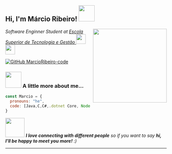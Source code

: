 <h2> Hi, I'm Márcio Ribeiro! <img src="https://media.giphy.com/media/mGcNjsfWAjY5AEZNw6/giphy.gif" width="50"></h2>
<img align='right' src="https://cdn-icons-png.flaticon.com/512/1995/1995485.png" width="230">
<p><em>Software Enginner Student at <a href="https://www.estg.ipp.pt">Escola Superior de Tecnologia e Gestão </a><img src="https://media.giphy.com/media/fYSnHlufseco8Fh93Z/giphy.gif" width="30"></br><img src="https://media.giphy.com/media/WUlplcMpOCEmTGBtBW/giphy.gif" width="30"> 
</em></p>


[![GitHub MarcioRibeiro-code](https://img.shields.io/github/followers/MarcioRibeiro-code?label=follow&style=social)](https://github.com/MarcioRibeiro-code)


### <img src="https://media.giphy.com/media/VgCDAzcKvsR6OM0uWg/giphy.gif" width="50"> A little more about me...  

```javascript
const Marcio = {
  pronouns: "he",
  code: [Java,C,C#,.dotnet Core, Node JS, TypeScript, JavaScript]
}
```

<img src="https://media.giphy.com/media/LnQjpWaON8nhr21vNW/giphy.gif" width="60"> <em><b>I love connecting with different people</b> so if you want to say <b>hi, I'll be happy to meet you more!</b> :)</em>

---
